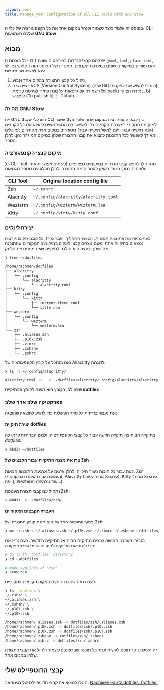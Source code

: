 ```yaml
---
layout: post
title: Manage your configuration of all CLI tools with GNU Stow
---
```

בפוסט זה אלמד כיצד לשמור ולנהל במקום אחד את כל הקונפיגורציה של כלי ה- CLI שלכם
באמצעות **GNU Stow**.

## מבוא

כל תוכנות ה- `CLI` יש להם קבצי הגדרות בפורמטים שונים (`yaml`, `toml`,
`plain text`, ``sh``, `zsh`, etc.) והם פזורים במיקומים שונים במערכת הקבצים.
המטרה של הפוסט הזה הוא להשיג שני מטרות:

1. ניהול כל קבצי התצורה במקום אחד וקבוע,
2. שימוש ב- VCS (Version Control System) (שזה Git) כדי להשיג שני אפקטים:
  a) שמירה על גרסאות על מנת לחזור לגירסה קודמת (Rollback) במידת הצורך,
  b) לפבלש (To publish it) ב- Github.

### מה זה GNU Stow

ה- GNU Stow הוא כלי CLI שיוצר Symlinks בין קבצי קונפיגורציה במקום אחד למיקומם
המקורי במערכת הקבצים כדי לאפשר לנו המשתמשים למצוא את כל הקבצים מסודרים במקום
אחד מסודרים לפי כלים (למשל תיקייה עבור `zsh`, ותיקייה עבור `vim`)  ומאידך
לאפשר לכל התוכנות למצוא את קבצי התצורה שלהן במיקום המוגדר להן. להלן הסבר.

### מיקום קבצי הקונפיגורציה

כל CLI Tool מוגדר לו לחפש קבצי הגדרות במיקומים ספציפיים (לעיתים אפשרות אחד
ולעיתים כמה) כצעד ראשון לאחר הרצת התוכנה. להלן טבלה עם מספר דוגמאות:

| CLI Tool  | Original location config file        |
| --------- | ------------------------------------ |
| Zsh       | `~/.zshrc`                           |
| Alacritty | `~/.config/alacritty/alacritty.toml` |
| Wezterm   | `~/.config/wezterm/wezterm.lua`      |
| Kitty     | `~/.config/kitty/kitty.conf`         |

### יצירת לינקים

כעת נראה את התוצאה הסופית, (כאשר התהליך יוסבר מיד), כל קבצי הקונפיגורציה
נמצאים בתיקייה אחת ומשם נוצרים קבצי לינקים במיקומים המקוריים שהתוכנה מחפשת;
ובעצם היא הולכת לתיקייה שאנו מפנים את הלינק:

```sh
❯ tree ~/dotfiles

/home/nachmen/dotfiles
├── alacritty
│   └── .config
│       └── alacritty
│           └── alacritty.toml
├── kitty
│   └── .config
│       └── kitty
│           ├── current-theme.conf
│           └── kitty.conf
├── wezterm
│   └── .config
│       └── wezterm
│           └── wezterm.lua
└── zsh
    ├── .aliases.zsh
    ├── .p10k.zsh
    ├── .zimrc
    ├── .zshenv
    └── .zshrc
```

ואם נסתכל על קובץ הקונפיגורציה של Allacritty לדוגמה:

```sh
❯ ls -l ~/.config/alacritty/

alacritty.toml -> ../../dotfiles/alacritty/.config/alacritty/alacritty.toml
```

שימו לב, הקובץ הוא מפנה לקובץ שבתיקיית **dotfiles**

### הפרקטיקה שלב אחר שלב

כעת נעבור בזריזות על סדר הפעולות כדי להגיע לתוצאה שהוצגה

#### יצירת תיקיית **dotfiles**

בתיקיית הבית צרו תיקייה חדשה עבור כל קבצי הקונפיגורציה, ולמען הבהירות
קראו לה *dotfiles*:

```sh
❯ mkdir ~/dotfiles
```

#### צרו את מבנה התיקיות עבור הקבצים של Zsh

כעת עבור כל תוכנה ניצור תיקייה, להלן אדגים על ארבעת התוכנות הבאות:
Zsh (מעטפת שורת פקודה מתקדמת), Alacritty (טרמינל מהיר מאוד),
Kitty (טרמינל מהיר ויפה), Wezterm (עוד טרמינל...).

נתחיל עם קבצי תצורת מעטפת Zsh:

```sh
❯ mkdir -p ~/dotfiles/zsh/
```

#### העברת הקבצים המקוריים

בתוך התיקייה החדשה נעביר את קובץ התצורה של Zsh:

```sh
❯ mv ~/.zshrc ~/.aliases.zsh ~/.p10k.zsh ~/.zimrc ~/.zshenv ~/dotfiles/zsh
```

נסביר: העברנו חמישה קבצים מתיקיית הבית אל התיקייה החדשה. כעת נריץ את
הפקודה `stow` כדי ליצור את הלינקים לתיקיית הבית:

```sh
# go to th 'dotfiles' directory
❯ cd ~/dotfiles

# make symlinks of 'zsh'
❯ stow zsh
```

כעת נראה שנוצרו לינקים במקום הקבצים המקוריים.

```sh
❯ ls --oneline \
~/.zshrc \
~/.aliases.zsh \
~/.zshenv \
~/.p10k.zsh \
~/.p10k.zsh

/home/nachmen/.aliases.zsh -> dotfiles/zsh/.aliases.zsh
/home/nachmen/.p10k.zsh -> dotfiles/zsh/.p10k.zsh
/home/nachmen/.p10k.zsh -> dotfiles/zsh/.p10k.zsh
/home/nachmen/.zshenv -> dotfiles/zsh/.zshenv
/home/nachmen/.zshrc -> dotfiles/zsh/.zshrc
```

זה העיקרון. כך תוכלו לעשות עבור כל תוכנה שברצונכם לשמור ולנהל את קבצי
התצורה שלהן במקום אחד.

## קבצי הדוטפיילס שלי

תוכלו למצוא את קבצי הדוטפיילס של בגיטהאב: [Nachmen-Kurtz/dotfiles: Dotfiles.](https://github.com/Nachmen-Kurtz/dotfiles)
